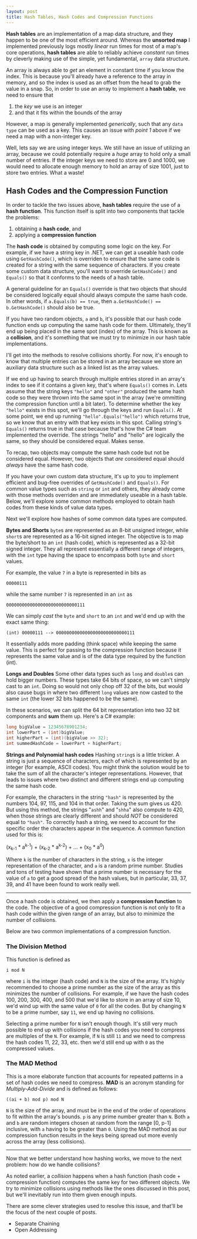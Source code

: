 ```yaml
---
layout: post
title: Hash Tables, Hash Codes and Compression Functions
---
```


**Hash tables** are an implementation of a map data structure, and they happen to be one of the most efficient around. Whereas the **unsorted map** I implemented previously logs mostly *linear* run times for most of a map's core operations, **hash tables** are able to reliably achieve *constant* run times by cleverly making use of the simple, yet fundamental, `array` data structure.

An array is always able to *get* an element in constant time if you know the index. This is because you'll already have a reference to the array in memory, and so the index is used as an offset from the head to grab the value in a snap. So, in order to use an array to implement a **hash table**, we need to ensure that

1. the *key* we use is an integer
2. and that it fits within the bounds of the array

However, a map is generally implemented *generically*, such that any `data type` can be used as a key. This causes an issue with *point 1* above if we need a map with a non-integer key. 

<!--more-->

Well, lets say we are using integer keys. We still have an issue of utilizing an array, because we could potentially require a *huge* array to hold only a small number of entries. If the integer keys we need to store are 0 and 1000, we would need to allocate enough memory to hold an array of size 1001, just to store two entries. What a waste!

## Hash Codes and the Compression Function

In order to tackle the two issues above, **hash tables** require the use of a **hash function**. This function itself is split into two components that tackle the problems:

1. obtaining a **hash code**, and
2. applying a **compression function**

The **hash code** is obtained by computing some logic on the key. For example, if we have a string key in .NET, we can get a useable hash code using `GetHashCode()`, which is overriden to ensure that the same code is created for a string with the same sequence of characters. If you create some custom data structure, you'll want to override `GetHashCode()` and `Equals()` so that it conforms to the needs of a hash table. 

A general guideline for an `Equals()` override is that two objects that should be considered logically equal should always compute the same hash code. In other words, if `a.Equals(b) == true`, then `a.GetHashCode() == b.GetHashCode()` should also be true.

If you have two random objects, `a` and `b`, it's possible that our hash code function ends up computing the same hash code for them. Ultimately, they'll end up being placed in the same spot (index) of the array. This is known as a **collision**, and it's something that we must try to minimize in our hash table implementations.

I'll get into the methods to resolve collisions shortly. For now, it's enough to know that multiple entries can be stored in an array because we store an auxiliary data structure such as a linked list as the array values.

If we end up having to search through multiple entries stored in an array's index to see if it contains a given key, that's where `Equals()` comes in. Lets assume that the string keys `"hello"` and `"other"` produced the same hash code so they were thrown into the same spot in the array (we're ommitting the compression function until a bit later). To determine whether the key `"hello"` exists in this spot, we'll go through the keys and run `Equals()`. At some point, we end up running `"hello".Equals("hello")` which returns true, so we know that an entry with that key exists in this spot. Calling string's `Equals()` returns true in that case because that's how the C# team implemented the override. The strings "hello" and "hello" are logically the same, so they should be considered equal. Makes sense.

To recap, two objects may compute the same hash code but not be considered equal. However, two objects that *are* considered equal should *always* have the same hash code.

If you have your own custom data structure, it's up to you to implement efficient and bug-free overrides of `GetHashCode()` and `Equals()`. For common value types such as `string` or `int` and others, they already come with those methods overriden and are immediately useable in a hash table. Below, we'll explore some common methods employed to obtain hash codes from these kinds of value data types.

Next we'll explore how hashes of some common data types are computed.

**Bytes and Shorts**
`byte`s are represented as an 8-bit unsigned integer, while `short`s are represented as a 16-bit signed integer. The objective is to map the byte/short to an `int` (hash code), which is represented as a 32-bit signed integer. They all represent essentially a different range of integers, with the `int` type having the space to encompass both `byte` and `short` values.

For example, the value `7` in a byte is represented in bits as 

`00000111`

while the same number `7` is represented in an `int` as 

`000000000000000000000000000111`

We can simply *cast* the `byte` and `short` to an `int` and we'd end up with the exact same thing:

`(int) 00000111 --> 000000000000000000000000000111`

It essentially adds more padding (think space) while keeping the same value. This is perfect for passing to the compression function because it represents the same value and is of the data type required by the function (int).

**Longs and Doubles**
Some other data types such as `long` and `double`s can hold bigger numbers. These types take 64 bits of space, so we can't simply cast to an `int`. Doing so would not only chop off 32 of the bits, but would also cause bugs in where two different `long` values are now casted to the same `int` (the lower 32 bits happened to be the same).

In these scenarios, we can split the 64 bit representation into two 32 bit components and **sum** them up. Here's a C# example:

```c#
long bigValue = 12345678901234;
int lowerPart = (int)bigValue;
int higherPart = (int)(bigValue >> 32);
int summedHashCode = lowerPart + higherPart;
```

**Strings and Polynomial hash codes**
Hashing `string`s is a little tricker. A string is just a sequence of characters, each of which is represented by an integer (for example, ASCII codes). You might think the solution would be to take the sum of all the character's integer representations. However, that leads to issues where two distinct and different strings end up computing the same hash code.

For example, the characters in the string `"hash"` is represented by the numbers 104, 97, 115, and 104 in that order. Taking the sum gives us 420. But using this method, the strings "`ashh`" and "`shha`" also compute to 420, when those strings are clearly different and should *NOT* be considered equal to `"hash"`. To correctly hash a string, we need to account for the specific order the characters appear in the sequence. A common function used for this is:

 (x<sub>k-1</sub> * a<sup>k-1</sup>) + (x<sub>k-2</sub> * a<sup>k-2</sup>) + ... +  (x<sub>0</sub> * a<sup>0</sup>)

 Where `k` is the number of characters in the string, `x` is the integer representation of the character, and `a` is a random prime number. Studies and tons of testing have shown that a prime number is necessary for the value of `a` to get a good spread of the hash values, but in particular, 33, 37, 39, and 41 have been found to work really well.

------------------

Once a hash code is obtained, we then apply a **compression function** to the code. The objective of a good compression function is not only to fit a hash code within the given range of an array, but also to minimize the number of collisions.

Below are two common implementations of a compression function.

### The Division Method

This function is defined as

`i mod N`

where `i` is the integer (hash code) and `N` is the size of the array. It's highly recommended to choose a prime number as the size of the array as this minimizes the number of collisions. For example, if we have the hash codes 100, 200, 300, 400, and 500 that we'd like to store in an array of size 10, we'd wind up with the same value of `0` for all the codes. But by changing `N` to be a prime number, say `11`, we end up having no collisions.

Selecting a prime number for `N` isn't enough though. It's still very much possible to end up with collisions if the hash codes you need to compress are multiples of the `N`. For example, if `N` is still `11` and we need to compress the hash codes 11, 22, 33, etc. then we'd still end up with `0` as the compressed values.

### The MAD Method

This is a more elaborate function that accounts for repeated patterns in a set of hash codes we need to compress. **MAD** is an acronym standing for *Multiply-Add-Divide* and is defined as follows:

`((ai + b) mod p) mod N`

`N` is the size of the array, and must be in the end of the order of operations to fit within the array's bounds. `p` is any prime number greater than `N`. Both `a` and `b` are random integers chosen at random from the range [0, p-1] inclusive, with `a` having to be greater than `0`. Using the MAD method as our compression function results in the keys being spread out more evenly across the array (less collisions).

---

Now that we better understand how hashing works, we move to the next problem: how do we handle collisions?

As noted earlier, a *collision* happens when a hash function (hash code + compression function) computes the same key for two different objects. We try to minimize collisions using methods like the ones discussed in this post, but we'll inevitably run into them given enough inputs.

There are some clever strategies used to resolve this issue, and that'll be the focus of the next couple of posts.

- Separate Chaining
- Open Addressing